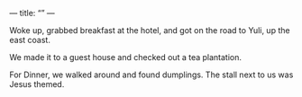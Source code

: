 —
title: “”
—

Woke up, grabbed breakfast at the hotel, and got on the road to Yuli, up the east coast.

We made it to a guest house and checked out a tea plantation.

For Dinner, we walked around and found dumplings. The stall next to us was Jesus themed.